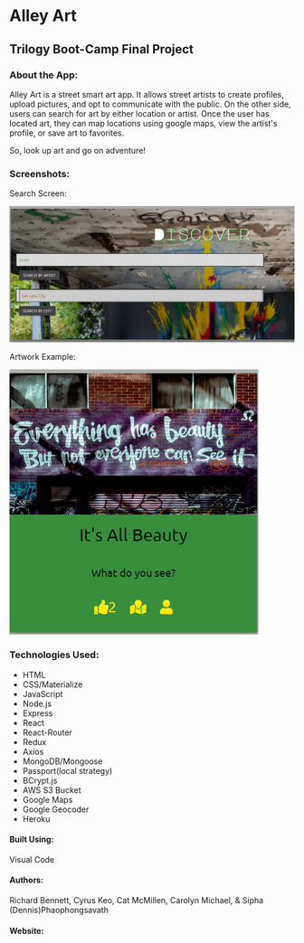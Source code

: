 # Alley Art

## Trilogy Boot-Camp Final Project

### About the App:
Alley Art is a street smart art app. It allows street artists to create profiles, upload pictures, and opt to communicate with the public. On the other side, users can search for art by either location or artist. Once the user has located art, they can map locations using google maps, view the artist's profile, or save art to favorites. 

So, look up art and go on adventure!

### Screenshots: 

Search Screen:

![Search Screen](./client/public/images/discover.png?raw=true "Search Screen")

Artwork Example:

![Artwork](./client/public/images/artcard.png?raw=true "Artwork")

### Technologies Used:
* HTML
* CSS/Materialize
* JavaScript
* Node.js
* Express
* React
* React-Router
* Redux
* Axios
* MongoDB/Mongoose
* Passport(local strategy)
* BCrypt.js
* AWS S3 Bucket
* Google Maps
* Google Geocoder
* Heroku

#### Built Using:
Visual Code

#### Authors:
Richard Bennett, Cyrus Keo, Cat McMillen, Carolyn Michael, & Sipha (Dennis)Phaophongsavath

#### Website:


